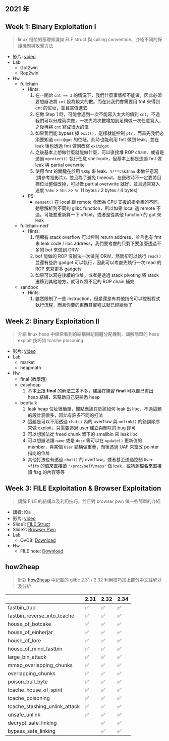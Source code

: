 ## 2021 年

## Week 1: Binary Exploitation I
> linux 相關的基礎知識如 ELF struct 與 calling convention、介紹不同的保護機制與攻擊方法
- 影片: [video](https://youtu.be/ktoVQB99Gj4)
- Lab
  - Got2win
  - Rop2win
- Hw
  - fullchain
    - Hints:
      1. 在一開始 `cnt == 3` 的情況下，我們什麼事情都不能做，因此必須要想辦法將 `cnt` 設為較大的數。而在此我們會需要用 fmt 來得到 cnt 的位址，並且寫值進去
      2. 在做 Step 1 時，可能會遇到一次不能寫入太大的值到 `cnt`，不過我們可以分成兩次做，一次先將次數增加到足夠做一次任意寫入，之後再將 `cnt` 寫成很大的值
      3. 如果我們能 bypass 掉 `exit()`，這樣就能控制 `ptr`，而首先我們必須要知道 `exit@got` 的位址，此時也能利用 fmt 做到 leak，並在 leak 後也透過 fmt 做到改寫 `exit@got`
      4. 之後基本上想做什麼就能做什麼，可以直接堆 ROP chain、或者是透過 `mprotect()` 執行任意 shellcode，但基本上都是透過 fmt 做 leak 與 partial overwrite
      5. 使用 fmt 的關鍵在於用 `%X$p` 來 leak、`%***c%k$hhn` 來做任意寫 (請參考投影片)，並且為了避免 timeout，在竄改時不一定要將目標位址整個改掉，可以做 partial overwrite 就好，並且通常寫入速度 `%hhn` > `%hn` >> `%n` (1 bytes / 2 bytes / 4 bytes)
    - PS:
      - `memset()` 在 local 跟 remote 會因為 CPU 支援的指令集的不同，動態解析到不同的 glibc function，所以如果 local 過 remote 不過，可能要重新算一下 offset，或者是從其他 function 的 got 來 leak
  - fullchain-nerf
    - Hints:
      1. 明顯有 stack overflow 可以控制 return address，並且也有 fmt 來 leak code / libc address，我們要考慮的只剩下要怎麼透過不多的 bof 來做到 ORW
      2. bof 能做的 ROP 沒辦法一次做完 ORW，然而卻可以執行 `read()` 並還有些許 gadget 可以執行，因此可以考慮先執行一次 read 的 ROP 來寫更多 gadgets
      3. 如果可以寫在後續的位址，或者是透過 stack pivoting 將 stack 遷移到其他地方，就可以將不足的 ROP chain 補完
  - sandbox
    - Hints:
      1. 雖然限制了一些 instruction，但是還是有其他指令可以控制程式執行流程，而且你要的東西其實程式就已經給你了

## Week 2: Binary Exploitation II
> 介紹 linux heap 中經常看到的結構與記憶體分配機制、講解簡單的 heap exploit 技巧如 tcache poisoning
- 影片: [video](https://youtu.be/A3kwWfex2XM)
- Lab
  - market
  - heapmath
- Hw
  - final (教學題)
  - easyheap
    1. 基本上跟 **final** 的解法三差不多，建議在練習 **final** 可以自己畫出 heap 結構，來幫助自己更熟悉 heap
  - beeftalk
    1. leak heap 位址很簡單，難點應該在於該如何 leak 出 libc，不過這題的設計洞很多，因此有許多不同的打法
    2. 這題是可以不用透過 `chat()` 內的 overflow 與 `unlink()` 的錯誤順序來做 exploit，只需要透過 user 建立與刪除的 bug 即可
    3. 可以想辦法從 freed chunk 留下的 smallbin 來 leak libc
    4. 可以想辦法讓 `name` 或是 `desc` 等可以在 `update()` 更新值的 member，與某個 `User` 結構做重疊，而後透過 UAF 來竄改 pointer 指向的位址
    5. 其他打法也有透過 `chat()` 的 overflow，或者甚至透過控制 `User->fifo` 的值來直接讀 `"/proc/self/maps"` 做 leak，或猜測檔名來直接讀 flag 的內容等等

## Week 3: FILE Exploitation & Browser Exploitation
> 講解 FILE 的結構以及利用技巧，並且對 browser pwn 做一些簡單的介紹
- 講者: Kia
- 影片: [video](https://youtu.be/1a-9iJn-csI)
- Slide1: [FILE Struct](https://docs.google.com/presentation/d/1DrdKADYM0VCUvfyw5GFN0fisOEX9CCt4H1zQgpofjJo/edit#slide=id.p2)
- Slide2: [Browser Pwn](https://docs.google.com/presentation/d/1BY8O5xKpopcf1jEFPMuvRXKYqilcZ7fexcHUFReEA0Y/edit#slide=id.p2)
- Lab
  - OvO8: [Download](https://drive.google.com/file/d/1vIMysdYS97pZ-sqrPqEORXGY5RIJp2VH/view?usp=sharing)
- Hw
  - FILE note: [Download](https://drive.google.com/file/d/1ABVJWtLjda8Z3_ZT4c9OnztIMFkvbq8A/view?usp=sharing)

## how2heap
> 針對 [how2heap](https://github.com/shellphish/how2heap) 中記載的 glibc 2.31 / 2.32 利用技巧加上部分中文註解以及分析

|                               | **2.31** | **2.32** | **2.34** |
| ----------------------------- | -------- | -------- | -------- |
| fastbin_dup                   | ✅        | ✅        | ✅        |
| fastbin_reverse_into_tcache   | ✅        | ✅        | ✅        |
| house_of_botcake              | ✅        | ✅        | ✅        |
| house_of_einherjar            | ✅        | ✅        | ✅        |
| house_of_lore                 | ✅        | ✅        | ✅        |
| house_of_mind_fastbin         | ✅        | ✅        | ✅        |
| large_bin_attack              | ✅        | ✅        | ✅        |
| mmap_overlapping_chunks       | ✅        | ✅        | ✅        |
| overlapping_chunks            | ✅        | ✅        | ✅        |
| poison_bull_byte              | ✅        | ✅        | ✅        |
| tcache_house_of_spirit        | ✅        | ✅        | ✅        |
| tcache_poisoning              | ✅        | ✅        | ✅        |
| tcache_stashing_unlink_attack | ✅        | ✅        | ✅        |
| unsafe_unlink                 | ✅        | ✅        | ✅        |
| decrypt_safe_linking          |          | ✅        | ✅        |
| bypass_safe_linking           |          | ✅        | ✅        |